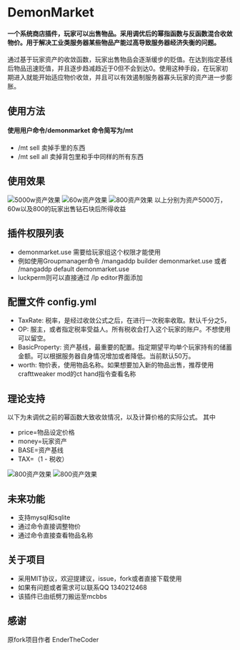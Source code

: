 # DemonMarket
#### 一个系统商店插件，玩家可以出售物品。采用调优后的幂指函数与反函数混合收敛物价。用于解决工业类服务器某些物品产能过高导致服务器经济失衡的问题。
通过基于玩家资产的收敛函数，玩家出售物品会逐渐缓步的贬值。在达到指定基线后物品迅速贬值，并且逐步趋减趋近于0但不会到达0。使用这种手段，在玩家初期进入就能开始适应物价收敛，并且可以有效遏制服务器寡头玩家的资产进一步膨胀。

## 使用方法
#### 使用用户命令/demonmarket 命令简写为/mt
+ /mt sell 卖掉手里的东西
+ /mt sell all 卖掉背包里和手中同样的所有东西
## 使用效果
![5000w资产效果](https://raw.githubusercontent.com/Tining123/DemonMarket/master/src/main/pic/5000w.jpg)
![60w资产效果](https://raw.githubusercontent.com/Tining123/DemonMarket/master/src/main/pic/60w.jpg)
![800资产效果](https://raw.githubusercontent.com/Tining123/DemonMarket/master/src/main/pic/800.jpg)
以上分别为资产5000万，60w以及800的玩家出售钻石块后所得收益
## 插件权限列表
+ demonmarket.use 需要给玩家组这个权限才能使用
+ 例如使用Groupmanager命令 /mangaddp builder demonmarket.use 或者 /mangaddp default demonmarket.use
+ luckperm则可以直接通过 /lp editor界面添加
## 配置文件 config.yml
+ TaxRate: 税率，是经过收敛公式之后，在进行一次税率收取。默认千分之5，
+ OP: 服主，或者指定税率受益人。所有税收会打入这个玩家的账户。不想使用可以留空。
+ BasicProperty: 资产基线，最重要的配置。指定期望平均单个玩家持有的储蓄金额。可以根据服务器自身情况增加或者降低。当前默认50万。
+ worth: 物价表，使用物品名称。如果想要加入新的物品出售，推荐使用crafttweaker mod的ct hand指令查看名称
## 理论支持
以下为未调优之前的幂函数大致收敛情况，以及计算价格的实际公式。 其中
+ price=物品设定价格
+ money=玩家资产
+ BASE=资产基线
+ TAX=（1 - 税收）

![800资产效果](https://raw.githubusercontent.com/Tining123/DemonMarket/master/src/main/pic/chart.png)
![800资产效果](https://raw.githubusercontent.com/Tining123/DemonMarket/master/src/main/pic/math.png)

## 未来功能
+ 支持mysql和sqlite
+ 通过命令直接调整物价
+ 通过命令直接查看物品名称
## 关于项目
+ 采用MIT协议，欢迎提建议，issue，fork或者直接下载使用
+ 如果有问题或者需求可以联系QQ 1340212468
+ 该插件已由纸劈刀搬运至mcbbs
## 感谢
原fork项目作者 EnderTheCoder
